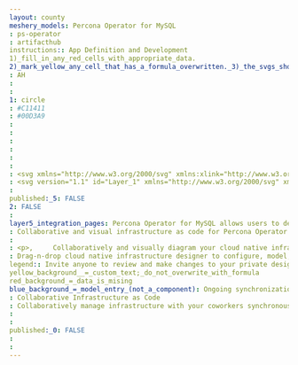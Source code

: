 ```yaml
---
layout: county 
meshery_models: Percona Operator for MySQL
: ps-operator
: artifacthub
instructions:: App Definition and Development
1)_fill_in_any_red_cells_with_appropriate_data.
2)_mark_yellow_any_cell_that_has_a_formula_overwritten._3)_the_svgs_shouldn't_have_xml_header_they_are_added_programmatically_through_workflows: Database
: AH
: 
: 
1: circle
: #C11411
: #00D3A9
: 
: 
: 
: 
: 
: 
: <svg xmlns="http://www.w3.org/2000/svg" xmlns:xlink="http://www.w3.org/1999/xlink" width="256px" height="250px" viewBox="0 0 256 250" version="1.1" preserveAspectRatio="xMidYMid">,     <defs>,         <linearGradient x1="50%" y1="0%" x2="50%" y2="100%" id="linearGradient-1">,             <stop stop-color="#FBB32F" offset="0%"/>,             <stop stop-color="#C11511" offset="50.4738739%"/>,             <stop stop-color="#C11411" offset="100%"/>,         </linearGradient>,     </defs>,         <g>,                 <path d="M128,0.5784 C57.308,0.5784 0,56.4134 0,125.2894 C0,168.3754 22.427,206.3554 56.526,228.7594 L56.526,125.3544 C56.525,125.1964 56.503,125.0444 56.503,124.8874 C56.503,124.7294 56.525,124.5774 56.526,124.4194 L56.526,123.5424 L56.569,123.5424 C57.27,83.3964 88.904,51.0614 127.892,51.0614 C167.319,51.0614 199.28,84.1144 199.28,124.8874 C199.28,165.6594 167.319,198.7124 127.892,198.7124 C112.536,198.7124 98.349,193.6504 86.705,185.1204 L86.705,243.3274 C99.665,247.6314 113.545,250.0004 128,250.0004 C198.692,250.0004 256,194.1654 256,125.2894 C256,56.4134 198.692,0.5784 128,0.5784" fill="url(#linearGradient-1)"/>,                 <path d="M171.1966,127.4716 C171.1966,151.0616 152.0736,170.1846 128.4836,170.1846 C104.8936,170.1846 85.7696,151.0616 85.7696,127.4716 C85.7696,103.8816 104.8936,84.7586 128.4836,84.7586 C152.0736,84.7586 171.1966,103.8816 171.1966,127.4716" fill="#FCB42F"/>,         </g>, </svg>
: <svg version="1.1" id="Layer_1" xmlns="http://www.w3.org/2000/svg" xmlns:xlink="http://www.w3.org/1999/xlink" x="0px" y="0px", 	 viewBox="0 0 256 250" style="enable-background:new 0 0 256 250;" xml:space="preserve">, <style type="text/css">, 	.st0{fill:#FFFFFF;}, </style>, <g>, 	<path class="st0" d="M128,0.6C57.3,0.6,0,56.4,0,125.3c0,43.1,22.4,81.1,56.5,103.5V125.4c0-0.2,0-0.3,0-0.5c0-0.2,0-0.3,0-0.5, 		v-0.9h0c0.7-40.1,32.3-72.5,71.3-72.5c39.4,0,71.4,33.1,71.4,73.8c0,40.8-32,73.8-71.4,73.8c-15.4,0-29.5-5.1-41.2-13.6v58.2, 		c13,4.3,26.8,6.7,41.3,6.7c70.7,0,128-55.8,128-124.7S198.7,0.6,128,0.6"/>, 	<path class="st0" d="M171.2,127.5c0,23.6-19.1,42.7-42.7,42.7s-42.7-19.1-42.7-42.7s19.1-42.7,42.7-42.7S171.2,103.9,171.2,127.5", 		/>, </g>, </svg>
: 
published:_5: FALSE
2: FALSE
: 
layer5_integration_pages: Percona Operator for MySQL allows users to deploy and manage Percona Server for MySQL Clusters on Kubernetes
: Collaborative and visual infrastructure as code for Percona Operator for MySQL
: 
: <p>,     Collaboratively and visually diagram your cloud native infrastructure with GitOps-style pipeline integration. Design, test, and manage configuration your Kubernetes-based, containerized applications as a visual topology., </p>, <p>,     Looking for best practice cloud native design and deployment best practices? Choose from thousands of pre-built components in MeshMap. Choose from hundreds of ready-made design patterns by importing templates from Meshery Catalog or use our low code designer, MeshMap, to create and deploy your own cloud native infrastructure designs., </p>
: Drag-n-drop cloud native infrastructure designer to configure, model, and deploy your workloads.
legend:: Invite anyone to review and make changes to your private designs.
yellow_background__=_custom_text;_do_not_overwrite_with_formula
red_background_=_data_is_mising
blue_background_=_model_entry_(not_a_component): Ongoing synchronization of Kubernetes configuration and changes across any number of clusters.
: Collaborative Infrastructure as Code
: Collaboratively manage infrastructure with your coworkers synchronously sharing the same designs.
: 
: 
published:_0: FALSE
: 
: 
---
```

